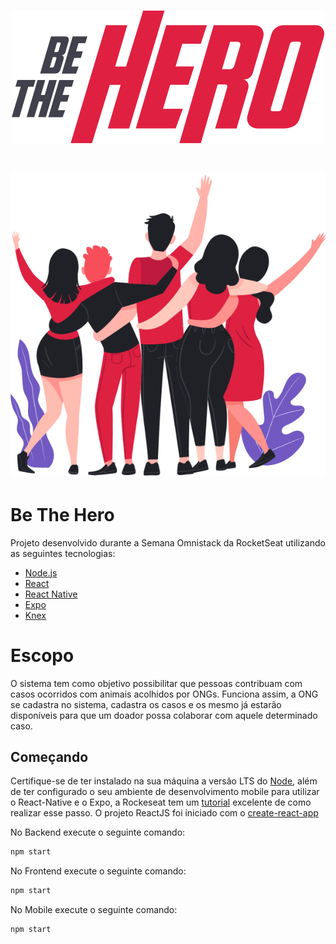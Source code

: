 <h1 align="center">
    <img alt="Semana OmniStack" src="/frontend/src/assets/logo.svg"/>
</h1>
<h1 align="center">
    <img alt="Semana OmniStack" src="/frontend/src/assets/heroes.png"/>
</h1>



# Be The Hero

Projeto desenvolvido durante a Semana Omnistack da RocketSeat utilizando as seguintes tecnologias:

- [Node.js](https://nodejs.org/en/)
- [React](https://reactjs.org)
- [React Native](https://facebook.github.io/react-native/)
- [Expo](https://expo.io/)
- [Knex](http://knexjs.org)


# Escopo

O sistema tem como objetivo 
possibilitar que pessoas contribuam com casos ocorridos 
com animais acolhidos por ONGs.
Funciona assim, a ONG se cadastra no sistema, cadastra 
os casos e os mesmo já estarão disponíveis para que um 
doador possa colaborar com aquele determinado caso. 

## Começando
Certifique-se de ter instalado na sua máquina a versão LTS do [Node](https://nodejs.org/en/),
além de ter configurado o seu ambiente de desenvolvimento mobile para utilizar o React-Native
e o Expo, a Rockeseat tem um [tutorial](https://docs.rocketseat.dev/ambiente-react-native/introducao) 
excelente de como realizar esse passo.
O projeto ReactJS foi iniciado com o [create-react-app](https://create-react-app.dev)


No Backend execute o seguinte comando:
```sh
npm start
```
No Frontend execute o seguinte comando:
```sh
npm start
```

No Mobile execute o seguinte comando:
```sh
npm start
```

